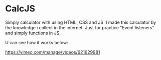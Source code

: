# CalcJS
Simply calculator with using HTML, CSS and JS. I made this calculator by the knowledge i collect in the internet. Just for practice "Event listeners" and simply functions in JS.

U can see how it works below:

https://vimeo.com/manage/videos/621629981
